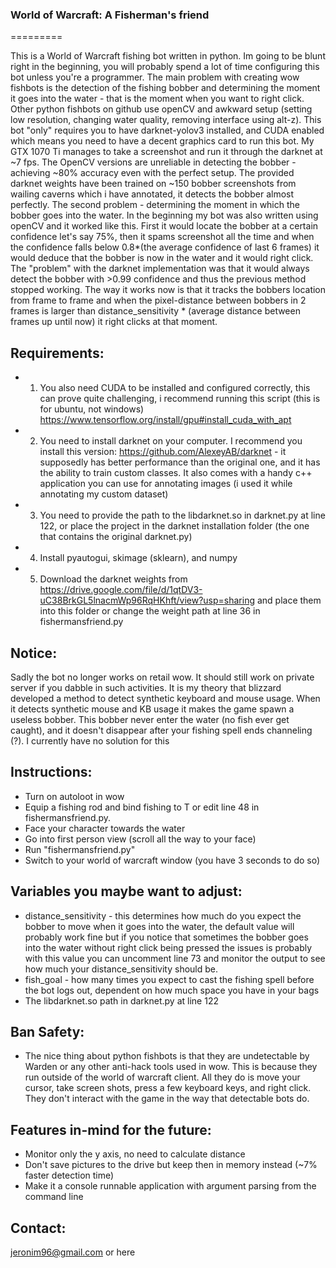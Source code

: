 ### World of Warcraft: A Fisherman's friend
=========

This is a World of Warcraft fishing bot written in python. Im going to be blunt right in the beginning, you will probably spend a lot of time configuring this bot unless you're a programmer. The main problem with creating wow fishbots is the detection of the fishing bobber and determining the moment it goes into the water - that is the moment when you want to right click. Other python fishbots on github use openCV and awkward setup (setting low resolution, changing water quality, removing interface using alt-z). This bot "only" requires you to have darknet-yolov3 installed, and CUDA enabled which means you need to have a decent graphics card to run this bot. My GTX 1070 Ti manages to take a screenshot and run it through the darknet at ~7 fps. The OpenCV versions are unreliable in detecting the bobber - achieving ~80% accuracy even with the perfect setup. The provided darknet weights have been trained on ~150 bobber screenshots from wailing caverns which i have annotated, it detects the bobber almost perfectly. The second problem - determining the moment in which the bobber goes into the water. In the beginning my bot was also written using openCV and it worked like this. First it would locate the bobber at a certain confidence let's say 75%, then it spams screenshot all the time and when the confidence falls below  0.8*(the average confidence of last 6 frames) it would deduce that the bobber is now in the water and it would right click. The "problem" with the darknet implementation was that it would always detect the bobber with >0.99 confidence and thus the previous method stopped working. The way it works now is that it tracks the bobbers location from frame to frame and when the pixel-distance between bobbers in 2 frames is larger than distance_sensitivity * (average distance between frames up until now) it right clicks at that moment.

Requirements:
--------------
* 1. You also need CUDA to be installed and configured correctly, this can prove quite challenging, i recommend running this script (this is for ubuntu, not windows) https://www.tensorflow.org/install/gpu#install_cuda_with_apt 
* 2. You need to install darknet on your computer. I recommend you install this version: https://github.com/AlexeyAB/darknet - it supposedly has better performance than the original one, and it has the ability to train custom classes. It also comes with a handy c++ application you can use for annotating images (i used it while annotating my custom dataset)
* 3. You need to provide the path to the libdarknet.so in darknet.py at line 122, or place the project in the darknet installation folder (the one that contains the original darknet.py)
* 4. Install pyautogui, skimage (sklearn), and numpy
* 5. Download the darknet weights from https://drive.google.com/file/d/1qtDV3-uC38BrkGL5lnacmWp96RqHKhft/view?usp=sharing and place them into this folder or change the weight path at line 36 in fishermansfriend.py

Notice: 
-----------------
Sadly the bot no longer works on retail wow. It should still work on private server if you dabble in such activities. It is my theory that blizzard developed a method to detect synthetic keyboard and mouse usage. When it detects synthetic mouse and KB usage it makes the game spawn a useless bobber. This bobber never enter the water (no fish ever get caught), and it doesn't disappear after your fishing spell ends channeling (?). I currently have no solution for this

Instructions: 
-----------------
* Turn on autoloot in wow
* Equip a fishing rod and bind fishing to T or edit line 48 in fishermansfriend.py.
* Face your character towards the water
* Go into first person view (scroll all the way to your face)
* Run "fishermansfriend.py"
* Switch to your world of warcraft window (you have 3 seconds to do so)

Variables you maybe want to adjust:
---------------
* distance_sensitivity - this determines how much do you expect the bobber to move when it goes into the water, the default value will probably work fine but if you notice that sometimes the bobber goes into the water without right click being pressed the issues is probably with this value you can uncomment line 73 and monitor the output to see how much your distance_sensitivity should be. 
* fish_goal - how many times you expect to cast the fishing spell before the bot logs out, dependent on how much space you have in your bags 
* The libdarknet.so path in darknet.py at line 122

Ban Safety:
-----------
* The nice thing about python fishbots is that they are undetectable by Warden or any other anti-hack tools used in wow. This is because they run outside of the world of warcraft client. All they do is move your cursor, take screen shots, press a few keyboard keys, and right click. They don't interact with the game in the way that detectable bots do.

Features in-mind for the future:
--------------------------------
* Monitor only the y axis, no need to calculate distance
* Don't save pictures to the drive but keep then in memory instead (~7% faster detection time)
* Make it a console runnable application with argument parsing from the command line

Contact:
--------
jeronim96@gmail.com or here
